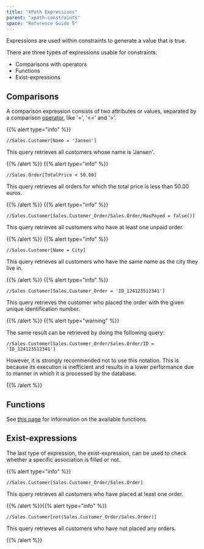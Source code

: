 ```yaml
---
title: "XPath Expressions"
parent: "xpath-constraints"
space: "Reference Guide 5"
---
```



Expressions are used within constraints to generate a value that is true.

There are three types of expressions usable for constraints:

*   Comparisons with operators
*   Functions
*   Exist-expressions

## Comparisons

A comparison expression consists of two attributes or values, separated by a comparison [operator](xpath-operators), like '=', '<=' and '>'.

{{% alert type="info" %}}

```
//Sales.Customer[Name = 'Jansen']
```

This query retrieves all customers whose name is 'Jansen'.

{{% /alert %}}
{{% alert type="info" %}}

```
//Sales.Order[TotalPrice < 50.00]
```

This query retrieves all orders for which the total price is less than 50.00 euros.

{{% /alert %}}
{{% alert type="info" %}}

```
//Sales.Customer[Sales.Customer_Order/Sales.Order/HasPayed = false()]
```

This query retrieves all customers who have at least one unpaid order.

{{% /alert %}}
{{% alert type="info" %}}

```
//Sales.Customer[Name = City]
```

This query retrieves all customers who have the same name as the city they live in.

{{% /alert %}}
{{% alert type="info" %}}

```
//Sales.Customer[Sales.Customer_Order = 'ID_124123512341']
```

This query retrieves the customer who placed the order with the given unique identification number.

{{% /alert %}}
{{% alert type="warning" %}}

The same result can be retrieved by doing the following query:

```
//Sales.Customer[Sales.Customer_Order/Sales.Order/ID = 'ID_124123512341']
```

However, it is strongly recommended not to use this notation. This is because its execution is inefficient and results in a lower performance due to manner in which it is processed by the database.

{{% /alert %}}

## Functions

See [this page](xpath-constraint-functions) for information on the available functions.

## Exist-expressions

The last type of expression, the exist-expression, can be used to check whether a specific association is filled or not.

{{% alert type="info" %}}

```
//Sales.Customer[Sales.Customer_Order/Sales.Order]
```

This query retrieves all customers who have placed at least one order.

{{% /alert %}}{{% alert type="info" %}}

```
//Sales.Customer[not(Sales.Customer_Order/Sales.Order)]
```

This query retrieves all customers who have not placed any orders.

{{% /alert %}}
